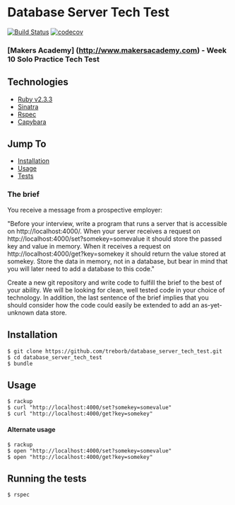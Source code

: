 # Database Server Tech Test

[![Build Status](https://travis-ci.org/treborb/database_server_tech_test.svg?branch=master)](https://travis-ci.org/treborb/database_server_tech_test)
[![codecov](https://codecov.io/gh/treborb/database_server_tech_test/branch/master/graph/badge.svg)](https://codecov.io/gh/treborb/database_server_tech_test)

### [Makers Academy] (http://www.makersacademy.com) - Week 10 Solo Practice Tech Test

## Technologies
* [Ruby v2.3.3](https://www.ruby-lang.org/en/)
* [Sinatra](http://www.sinatrarb.com/)
* [Rspec](http://rspec.info/)
* [Capybara](https://github.com/teamcapybara/capybara)

## Jump To
* [Installation](#install)
* [Usage](#usage)
* [Tests](#tests)

### The brief

You receive a message from a prospective employer:

"Before your interview, write a program that runs a server that is accessible on http://localhost:4000/. When your server receives a request on http://localhost:4000/set?somekey=somevalue it should store the passed key and value in memory. When it receives a request on http://localhost:4000/get?key=somekey it should return the value stored at somekey. Store the data in memory, not in a database, but bear in mind that you will later need to add a database to this code."

Create a new git repository and write code to fulfill the brief to the best of your ability. We will be looking for clean, well tested code in your choice of technology. In addition, the last sentence of the brief implies that you should consider how the code could easily be extended to add an as-yet-unknown data store.

## <a name="install">Installation</a>

```
$ git clone https://github.com/treborb/database_server_tech_test.git
$ cd database_server_tech_test
$ bundle
```

## <a name="usage">Usage</a>

```
$ rackup
$ curl "http://localhost:4000/set?somekey=somevalue"
$ curl "http://localhost:4000/get?key=somekey"
```

#### Alternate usage
```
$ rackup
$ open "http://localhost:4000/set?somekey=somevalue"
$ open "http://localhost:4000/get?key=somekey"
```

## <a name="tests">Running the tests</a>
```ruby
$ rspec
```
